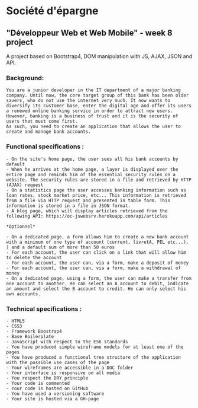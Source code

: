 # Société d'épargne

## "Développeur Web et Web Mobile" - week 8 project

A project based on Bootstrap4, DOM manipulation with JS, AJAX, JSON and API.

### Background: 
    You are a junior developer in the IT department of a major banking company. Until now, the core target group of this bank has been older savers, who do not use the internet very much. It now wants to diversify its customer base, enter the digital age and offer its users a renewed online banking service in order to attract new users. However, banking is a business of trust and it is the security of users that must come first.  
    As such, you need to create an application that allows the user to create and manage bank accounts.

### Functional specifications :
    - On the site's home page, the user sees all his bank accounts by default 
    - When he arrives at the home page, a layer is displayed over the entire page and reminds him of the essential security rules on a website. The security rules are stored in a file and retrieved by HTTP (AJAX) request 
    - On a statistics page the user accesses banking information such as loan rates, stock market price, etc... This information is retrieved from a file via HTTP request and presented in table form. This information is stored in a file in JSON format. 
    - A blog page, which will display articles retrieved from the following API: https://oc-jswebsrv.herokuapp.com/api/articles
    
    *Optionnel*
    
    - On a dedicated page, a form allows him to create a new bank account with a minimum of one type of account (current, livretA, PEL etc...). ) and a default sum of more than 50 euros
    - For each account, the user can click on a link that will allow him to delete the account
    - For each account, the user can, via a form, make a deposit of money
    - For each account, the user can, via a form, make a withdrawal of money
    - On a dedicated page, using a form, the user can make a transfer from one account to another. He can select an A account to debit, indicate an amount and select the B account to credit. He can only select his own accounts.

### Technical specifications :
    - HTML5
    - CSS3
    - Framework Boostrap4
    - Base Boilerplate
    - JavaScript with respect to the ES6 standards
    - You have produced simple wireframe models for at least one of the pages
    - You have produced a functional tree structure of the application with the possible use cases of the page
    - Your wireframes are accessible in a DOC folder
    - Your interface is responsive on all media
    - You respect the DRY principle
    - Your code is commented
    - Your code is hosted on GitHub
    - You have used a versioning software
    - Your site is hosted via a GH-page
